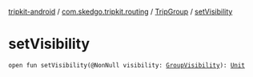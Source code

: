 [tripkit-android](../../index.md) / [com.skedgo.tripkit.routing](../index.md) / [TripGroup](index.md) / [setVisibility](./set-visibility.md)

# setVisibility

`open fun setVisibility(@NonNull visibility: `[`GroupVisibility`](../-group-visibility/index.md)`): `[`Unit`](https://kotlinlang.org/api/latest/jvm/stdlib/kotlin/-unit/index.html)